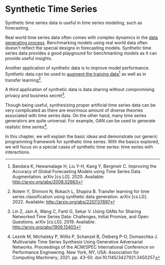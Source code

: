 # Synthetic Time Series

Synthetic time series data is useful in time series modeling, such as forecasting.

Real world time series data often comes with complex dynamics in the [data generating process](timeseries-datasets.dgp.md). Benchmarking models using real world data often doesn't reflect the special designs in forecasting models. Synthetic time series data provides a good playground for benchmarking models as it can provide useful insights.

Another application of synthetic data is to improve model performance. Synthetic data can be used to [augment the training data](timeseries-data.data-augmentation.md)[^Bandara2020] as well as in transfer learning[^Rotem2022].

A third application of synthetic data is data sharing without compromising  privacy and business secret[^Lin2019].

Though being useful, synthesizing proper artificial time series data can be very complicated as there are enormous amount of diverse theories associated with time series data. On the other hand, many time series generators are quite universal. For example, GAN can be used to generate realistic time series[^Leznik2021].

In this chapter, we will explain the basic ideas and demonstrate our generic programming framework for synthetic time series. With the basics explored, we will focus on a special cases of synthetic time series: time series with interactions.


[^Rotem2022]: Rotem Y, Shimoni N, Rokach L, Shapira B. Transfer learning for time series classification using synthetic data generation. arXiv [cs.LG]. 2022. Available: http://arxiv.org/abs/2207.07897
[^Bandara2020]: Bandara K, Hewamalage H, Liu Y-H, Kang Y, Bergmeir C. Improving the Accuracy of Global Forecasting Models using Time Series Data Augmentation. arXiv [cs.LG]. 2020. Available: http://arxiv.org/abs/2008.02663
[^Lin2019]: Lin Z, Jain A, Wang C, Fanti G, Sekar V. Using GANs for Sharing Networked Time Series Data: Challenges, Initial Promise, and Open Questions. arXiv [cs.LG]. 2019. Available: http://arxiv.org/abs/1909.13403
[^Leznik2021]: Leznik M, Michalsky P, Willis P, Schanzel B, Östberg P-O, Domaschka J. Multivariate Time Series Synthesis Using Generative Adversarial Networks. Proceedings of the ACM/SPEC International Conference on Performance Engineering. New York, NY, USA: Association for Computing Machinery; 2021. pp. 43–50. doi:10.1145/3427921.3450257
